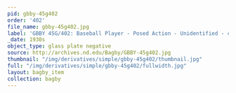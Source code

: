 ```yaml
---
pid: gbby-45g402
order: '402'
file_name: gbby-45g402.jpg
label: 'GBBY 45G/402: Baseball Player - Posed Action - Unidentified - c1930s'
_date: 1930s
object_type: glass plate negative
source: http://archives.nd.edu/Bagby/GBBY-45g402.jpg
thumbnail: "/img/derivatives/simple/gbby-45g402/thumbnail.jpg"
full: "/img/derivatives/simple/gbby-45g402/fullwidth.jpg"
layout: bagby_item
collection: bagby
---
```

